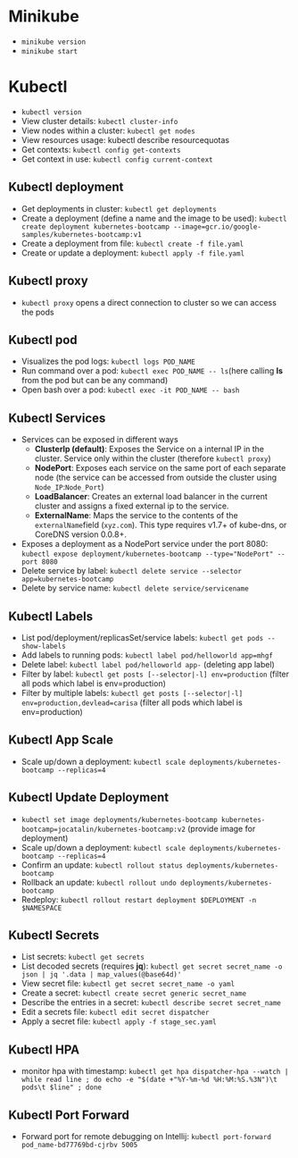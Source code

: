 # Minikube
- `minikube version`
- `minikube start`

# Kubectl
- `kubectl version`
- View cluster details: `kubectl cluster-info`
- View nodes within a cluster: `kubectl get nodes`
- View resources usage: kubectl describe resourcequotas
- Get contexts: `kubectl config get-contexts`
- Get context in use: `kubectl config current-context`

## Kubectl deployment
- Get deployments in cluster: `kubectl get deployments`
- Create a deployment (define a name and the image to be used): `kubectl create deployment kubernetes-bootcamp --image=gcr.io/google-samples/kubernetes-bootcamp:v1`
- Create a deployment from file: `kubectl create -f file.yaml`
- Create or update a deployment: `kubectl apply -f file.yaml`

## Kubectl proxy
- `kubectl proxy` opens a direct connection to cluster so we can access the pods

## Kubectl pod
- Visualizes the pod logs: `kubectl logs POD_NAME`
- Run command over a pod: `kubectl exec POD_NAME -- ls`(here calling **ls** from the pod but can be any command)
- Open bash over a pod: `kubectl exec -it POD_NAME -- bash`

## Kubectl Services
- Services can be exposed in different ways
    - **ClusterIp (default)**: Exposes the Service on a internal IP in the cluster. Service only within the cluster (therefore `kubectl proxy`)
    - **NodePort**: Exposes each service on the same port of each separate node (the service can be accessed from outside the cluster using `Node_IP`:`Node_Port`)
    - **LoadBalancer**: Creates an external load balancer in the current cluster and assigns a fixed external ip to the service.
    - **ExternalName**: Maps the service to the contents of the `externalName`field (`xyz.com`). This type requires v1.7+ of kube-dns, or CoreDNS version 0.0.8+.
- Exposes a deployment as a NodePort service under the port 8080: `kubectl expose deployment/kubernetes-bootcamp --type="NodePort" --port 8080`
- Delete service by label: `kubectl delete service --selector app=kubernetes-bootcamp`
- Delete by service name: `kubectl delete service/servicename`

## Kubectl Labels
- List pod/deployment/replicasSet/service labels: `kubectl get pods --show-labels`
- Add labels to running pods: `kubectl label pod/helloworld app=mhgf`
- Delete label: `kubectl label pod/helloworld app-` (deleting app label)
- Filter by label: `kubectl get posts [--selector|-l] env=production` (filter all pods which label is env=production)
- Filter by multiple labels: `kubectl get posts [--selector|-l] env=production,devlead=carisa` (filter all pods which label is env=production)

## Kubectl App Scale
- Scale up/down a deployment: `kubectl scale deployments/kubernetes-bootcamp --replicas=4`

## Kubectl Update Deployment
- `kubectl set image deployments/kubernetes-bootcamp kubernetes-bootcamp=jocatalin/kubernetes-bootcamp:v2` (provide image for deployment)
- Scale up/down a deployment: `kubectl scale deployments/kubernetes-bootcamp --replicas=4`
- Confirm an update: `kubectl rollout status deployments/kubernetes-bootcamp`
- Rollback an update: `kubectl rollout undo deployments/kubernetes-bootcamp`
- Redeploy: `kubectl rollout restart deployment $DEPLOYMENT -n $NAMESPACE`

## Kubectl Secrets
- List secrets: `kubectl get secrets`
- List decoded secrets (requires **jq**): `kubectl get secret secret_name -o json | jq '.data | map_values(@base64d)'` 
- View secret file: `kubectl get secret secret_name -o yaml`
- Create a secret: `kubectl create secret generic secret_name`
- Describe the entries in a secret: `kubectl describe secret secret_name`
- Edit a secrets file: `kubectl edit secret dispatcher`
- Apply a secret file: `kubectl apply -f stage_sec.yaml`

## Kubectl HPA
- monitor hpa with timestamp: `kubectl get hpa dispatcher-hpa --watch | while read line ; do echo -e "$(date +"%Y-%m-%d %H:%M:%S.%3N")\t pods\t $line" ; done`

## Kubectl Port Forward
- Forward port for remote debugging on Intellij: `kubectl port-forward pod_name-bd77769bd-cjrbv 5005`


